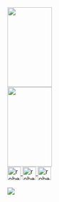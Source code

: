 <div>
<a href="https://github.com/RobertOcsV/RobertOcsV">
<img height="180em" width="100px" src="https://github-readme-stats.vercel.app/api?username=RobertOcsV&show_icons=true&theme=dark"/>
<br>
<img height="180em" width="100px"src="https://github-readme-stats.vercel.app/api/top-langs/?username=RobertOcsV&layout=compact&theme=dark)](https://github.com/anuraghazra/github-readme-stats">
</div>


<div>
<img  alt="robert html" align="center" heigh="30px" width="30px"src="https://cdn.jsdelivr.net/gh/devicons/devicon/icons/html5/html5-original.svg" />
<img  alt="robert css" align="center" heigh="30px" width="30px"src="https://cdn.jsdelivr.net/gh/devicons/devicon/icons/css3/css3-original.svg" />
<img  alt="robert js" align="center" heigh="30px" width="30px"src="https://cdn.jsdelivr.net/gh/devicons/devicon/icons/javascript/javascript-original.svg" />
<div>
<br>
  
<div>
  <a href="https://www.linkedin.com/in/robert-oliveira-4799b7138/" target="_blank"> <img src="https://img.shields.io/badge/LinkedIn-0077B5?style=for-the-badge&logo=linkedin&logoColor=black"></a>
</div>
